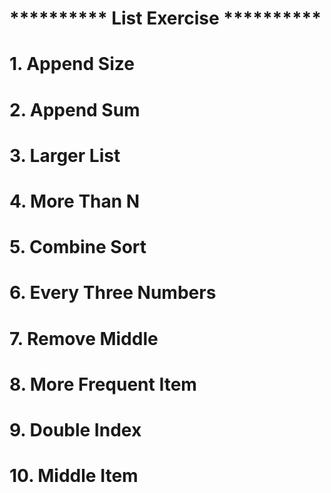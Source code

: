 # ********** List Exercise **********
# 1. Append Size
# 2. Append Sum
# 3. Larger List
# 4. More Than N
# 5. Combine Sort
# 6. Every Three Numbers
# 7. Remove Middle
# 8. More Frequent Item
# 9. Double Index
# 10. Middle Item
